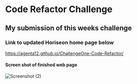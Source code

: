 # Code Refactor Challenge

## My submission of this weeks challenge

### Link to updated Horiseon home page below  

https://agenta12.github.io/ChallengeOne-Code-Refactor/  

#### Screen shot of finished web page
![Screenshot (2)](https://user-images.githubusercontent.com/90119073/154852181-dada0bac-1a67-4116-97cd-ce2813ad7bfe.png)
